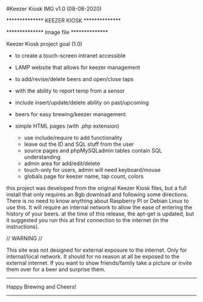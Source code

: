 #Keezer Kiosk IMG v1.0 (08-08-2020)

**************   KEEZER KIOSK   **************

**************    Image file    **************

Keezer Kiosk project goal (1.0)
- to create a touch-screen intranet accessible
- LAMP website that allows for keezer management
- to add/revise/delete beers and open/close taps
- with the ability to report temp from a sensor

- include insert/update/delete ability on past/upcoming
- beers for easy brewing/keezer management.

- simple HTML pages (with .php extension)
   - use include/require to add functionality
   - leave out the ID and SQL stuff from the user
   - source pages and phpMySQLadmin tables contain SQL understanding
   - admin area for add/edit/delete
   - touch-only for users, admin will need keyboard/mouse
   - globals page for keezer name, tap count, colors

this project was developed from the original Keezer Kiosk files, but 
a full install that only requires an 8gb download and following some 
directions. There is no need to know anything about Raspberry PI or 
Debian Linux to use this. It will require an internal network to 
allow the ease of entering the history of your beers. at the time of 
this release, the apt-get is updated, but it suggested you run this 
at first connection to the internet (in the instructions). 

// WARNING //

This site was not designed for external exposure to the internet. 
Only for internal/local network. It should for no reason at all be 
exposed to the external internet. If you want to show friends/family 
take a picture or invite them over for a beer and surprise them. 

-------

Happy Brewing and Cheers!

-------


